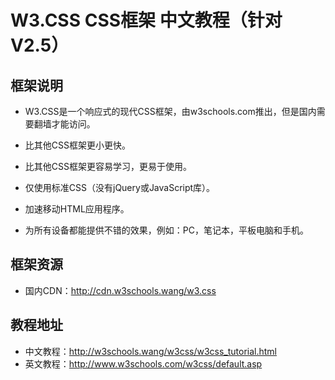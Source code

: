 # W3.CSS CSS框架 中文教程（针对V2.5）

## 框架说明
* W3.CSS是一个响应式的现代CSS框架，由w3schools.com推出，但是国内需要翻墙才能访问。

* 比其他CSS框架更小更快。
* 比其他CSS框架更容易学习，更易于使用。
* 仅使用标准CSS（没有jQuery或JavaScript库）。
* 加速移动HTML应用程序。
* 为所有设备都能提供不错的效果，例如：PC，笔记本，平板电脑和手机。

## 框架资源
* 国内CDN：http://cdn.w3schools.wang/w3.css

## 教程地址
* 中文教程：http://w3schools.wang/w3css/w3css_tutorial.html
* 英文教程：http://www.w3schools.com/w3css/default.asp